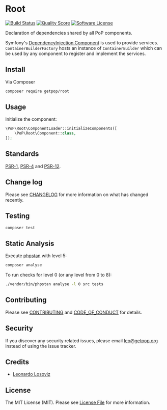 # Root

[![Build Status][ico-travis]][link-travis]
[![Quality Score][ico-code-quality]][link-code-quality]
[![Software License][ico-license]](LICENSE.md)

<!--
[![Latest Version on Packagist][ico-version]][link-packagist]
[![Coverage Status][ico-scrutinizer]][link-scrutinizer]
[![Total Downloads][ico-downloads]][link-downloads]
-->

Declaration of dependencies shared by all PoP components.

Symfony's [DependencyInjection Component](https://symfony.com/doc/current/components/dependency_injection.html) is used to provide services. `ContainerBuilderFactory` hosts an instance of `ContainerBuilder` which can be used by any component to register and implement the services.

## Install

Via Composer

``` bash
composer require getpop/root
```

## Usage

Initialize the component:

``` php
\PoP\Root\ComponentLoader::initializeComponents([
    \PoP\Root\Component::class,
]);
```

## Standards

[PSR-1](https://www.php-fig.org/psr/psr-1), [PSR-4](https://www.php-fig.org/psr/psr-4) and [PSR-12](https://www.php-fig.org/psr/psr-12).

## Change log

Please see [CHANGELOG](CHANGELOG.md) for more information on what has changed recently.

## Testing

``` bash
composer test
```

## Static Analysis

Execute [phpstan](https://github.com/phpstan/phpstan) with level 5:

``` bash
composer analyse
```

To run checks for level 0 (or any level from 0 to 8):

``` bash
./vendor/bin/phpstan analyse -l 0 src tests
```

## Contributing

Please see [CONTRIBUTING](CONTRIBUTING.md) and [CODE_OF_CONDUCT](CODE_OF_CONDUCT.md) for details.

## Security

If you discover any security related issues, please email leo@getpop.org instead of using the issue tracker.

## Credits

- [Leonardo Losoviz][link-author]

## License

The MIT License (MIT). Please see [License File](LICENSE.md) for more information.

[ico-version]: https://img.shields.io/packagist/v/getpop/root.svg?style=flat-square
[ico-license]: https://img.shields.io/badge/license-MIT-brightgreen.svg?style=flat-square
[ico-travis]: https://img.shields.io/travis/getpop/root/master.svg?style=flat-square
[ico-scrutinizer]: https://img.shields.io/scrutinizer/coverage/g/getpop/root.svg?style=flat-square
[ico-code-quality]: https://img.shields.io/scrutinizer/g/getpop/root.svg?style=flat-square
[ico-downloads]: https://img.shields.io/packagist/dt/getpop/root.svg?style=flat-square

[link-packagist]: https://packagist.org/packages/getpop/root
[link-travis]: https://travis-ci.org/getpop/root
[link-scrutinizer]: https://scrutinizer-ci.com/g/getpop/root/code-structure
[link-code-quality]: https://scrutinizer-ci.com/g/getpop/root
[link-downloads]: https://packagist.org/packages/getpop/root
[link-contributors]: ../../contributors
[link-author]: https://github.com/leoloso
